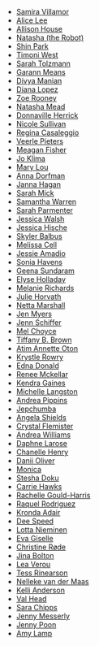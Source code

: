   * [Samira Villamor][1]
  * [Alice Lee][2]
  * [Allison House][3]
  * [Natasha (the Robot)][4]
  * [Shin Park][5]
  * [Timoni West][6]
  * [Sarah Tolzmann][7]
  * [Garann Means][8]
  * [Divya Manian][9]
  * [Diana Lopez][10]
  * [Zoe Rooney][11]
  * [Natasha Mead][12]
  * [Donnaville Herrick][13]
  * [Nicole Sullivan][14]
  * [Regina Casaleggio][15]
  * [Veerle Pieters][16]
  * [Meagan Fisher][17]
  * [Jo Klima][18]
  * [Mary Lou][19]
  * [Anna Dorfman][20]
  * [Janna Hagan][21]
  * [Sarah Mick][22]
  * [Samantha Warren][23]
  * [Sarah Parmenter][24]
  * [Jessica Walsh][25]
  * [Jessica Hische][26]
  * [Skyler Balbus][27]
  * [Melissa Cell][28]
  * [Jessie Amadio][29]
  * [Sonia Havens][30]
  * [Geena Sundaram][31]
  * [Elyse Holladay][32]
  * [Melanie Richards][33]
  * [Julie Horvath][34]
  * [Netta Marshall][35]
  * [Jen Myers][36]
  * [Jenn Schiffer][37]
  * [Mel Choyce][38]
  * [Tiffany B. Brown][39]
  * [Atim Annette Oton][40]
  * [Krystle Rowry][41]
  * [Edna Donald][42]
  * [Renee Mckellar][43]
  * [Kendra Gaines][44]
  * [Michelle Langston][45]
  * [Andrea Pippins][46]
  * [Jepchumba][47]
  * [Angela Shields][48]
  * [Crystal Flemister][49]
  * [Andrea Williams][50]
  * [Daphne Larose][51]
  * [Chanelle Henry][52]
  * [Danii Oliver][53]
  * [Monica][54]
  * [Stesha Doku][55]
  * [Carrie Hawks][56]
  * [Rachelle Gould-Harris][57]
  * [Raquel Rodriguez][58]
  * [Kronda Adair][59]
  * [Dee Speed][60]
  * [Lotta Nieminen][61]
  * [Eva Giselle][62]
  * [Christine Røde][63]
  * [Jina Bolton][64]
  * [Lea Verou][65]
  * [Tess Rinearson][66]
  * [Nelleke van der Maas][67]
  * [Kelli Anderson][68]
  * [Val Head][69]
  * [Sara Chipps][70]
  * [Jenny Messerly][71]
  * [Jenny Poon][72]
  * [Amy Lamp][73]

   [1]: https://twitter.com/lemonheadd
   [2]: http://byalicelee.com/
   [3]: http://allisonhouse.co/
   [4]: http://natashatherobot.com/
   [5]: http://www.shinparkowska.com
   [6]: http://timoni.org
   [7]: http://sarahtolzmann.com
   [8]: http://garann.com
   [9]: http://nimbupani.com
   [10]: http://sunshined.net
   [11]: http://zoerooney.com
   [12]: http://www.natashamead.com
   [13]: http://dearestnature.com
   [14]: http://www.stubbornella.org/content/
   [15]: http://www.reginacasaleggio.com/
   [16]: http://veerle.duoh.com/
   [17]: http://owltastic.com/
   [18]: http://www.thedarlingtree.com/
   [19]: http://tympanus.net/codrops/
   [20]: http://www.annadorfman.com/
   [21]: http://jannalynnhagan.com/
   [22]: http://www.sarahmick.com/
   [23]: http://samanthatoy.com/
   [24]: http://www.youknowwhodesign.com/
   [25]: http://www.behance.net/jessicawalsh
   [26]: http://jessicahische.is
   [27]: http://skylerbalbus.com/
   [28]: http://melissacell.com/
   [29]: http://www.jessieamadio.com/
   [30]: http://www.soniahavens.com/
   [31]: http://vimeo.com/geenas
   [32]: http://www.elyseholladay.com/
   [33]: http://melanie-richards.com/
   [34]: http://julieannhorvath.com/
   [35]: http://www.nettamarshall.com/
   [36]: http://jenmyers.net/
   [37]: http://madeby.jennschiffer.com/about/
   [38]: http://choycedesign.com/
   [39]: http://tiffanybbrown.com/
   [40]: http://revisionpath.com/atim-annette-oton/
   [41]: http://revisionpath.com/krystle-rowry/
   [42]: http://revisionpath.com/edna-donald/
   [43]: http://revisionpath.com/renee-mckellar/
   [44]: http://28daysoftheweb.com/2014/kendra-gaines/
   [45]: http://28daysoftheweb.com/2014/michelle-langston/
   [46]: http://28daysoftheweb.com/2014/andrea-pippins/
   [47]: http://28daysoftheweb.com/2014/jepchumba/
   [48]: http://revisionpath.com/angela-shields/
   [49]: http://revisionpath.com/crystal-flemister/
   [50]: http://revisionpath.com/andrea-williams/
   [51]: http://revisionpath.com/daphne-larose/
   [52]: http://revisionpath.com/chanelle-henry/
   [53]: http://revisionpath.com/danii-oliver/
   [54]: http://revisionpath.com/monica/
   [55]: http://revisionpath.com/stesha-doku/
   [56]: http://revisionpath.com/carrie-hawks/
   [57]: http://revisionpath.com/rachelle-gould-harris/
   [58]: http://revisionpath.com/raquel-rodriguez/
   [59]: http://revisionpath.com/kronda-adair/
   [60]: http://revisionpath.com/dee-speed/
   [61]: http://www.lottanieminen.com/
   [62]: http://evagiselle.com/
   [63]: http://christinerode.com/
   [64]: http://sushiandrobots.com/
   [65]: http://lea.verou.me/
   [66]: http://tes.sr/
   [67]: http://www.designedbynelleke.com/
   [68]: http://kellianderson.com/
   [69]: http://valhead.com
   [70]: http://sarajchipps.com
   [71]: http://pixelfarmers.com/
   [72]: http://www.eekostudio.com/
   [73]: http://forty.co/company/amy-lamp
